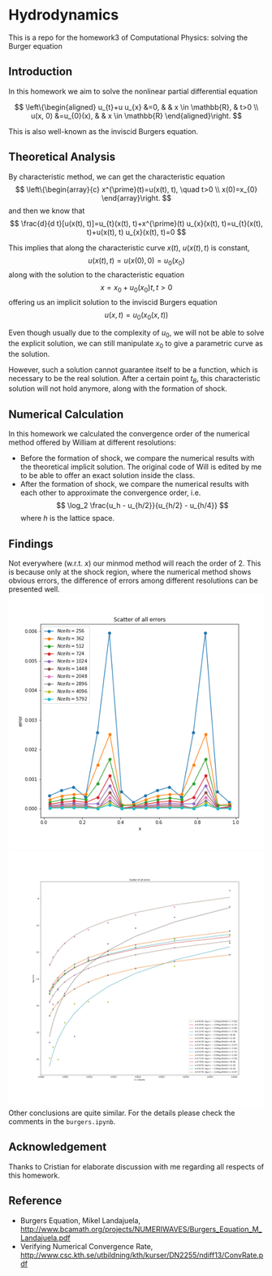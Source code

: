 # Hydrodynamics
This is a repo for the homework3 of Computational Physics: solving the Burger equation

## Introduction
In this homework we aim to solve the nonlinear partial differential equation

$$
\left\{\begin{aligned}
u_{t}+u u_{x} &=0, & & x \in \mathbb{R}, & t>0 \\
u(x, 0) &=u_{0}(x), & & x \in \mathbb{R}
\end{aligned}\right.
$$

This is also well-known as the inviscid Burgers equation. 

## Theoretical Analysis
By characteristic method, we can get the characteristic equation
$$
\left\{\begin{array}{c}
x^{\prime}(t)=u(x(t), t), \quad t>0 \\
x(0)=x_{0}
\end{array}\right.
$$
and then we know that 
$$
\frac{d}{d t}[u(x(t), t)]=u_{t}(x(t), t)+x^{\prime}(t) u_{x}(x(t), t)=u_{t}(x(t), t)+u(x(t), t) u_{x}(x(t), t)=0
$$

This implies that along the characteristic curve $x(t)$, $u(x(t), t)$ is constant,
$$
u(x(t), t)=u(x(0), 0)=u_{0}\left(x_{0}\right)
$$
along with the solution to the characteristic equation
$$
x=x_{0}+u_{0}\left(x_{0}\right) t, t>0
$$
offering us an implicit solution to the inviscid Burgers equation
$$
u(x, t)=u_{0}\left(x_{0}(x, t)\right)
$$

Even though usually due to the complexity of $u_0$, we will not be able to solve the explicit solution, we can still manipulate $x_0$ to give a parametric curve as the solution.

However, such a solution cannot guarantee itself to be a function, which is necessary to be the real solution.
After a certain point $t_B$, this characteristic solution will not hold anymore, along with the formation of shock.

## Numerical Calculation
In this homework we calculated the convergence order of the numerical method offered by William at different resolutions:
- Before the formation of shock, we compare the numerical results with the theoretical implicit solution. The original code of Will is edited by me to be able to offer an exact solution inside the class.
- After the formation of shock, we compare the numerical results with each other to approximate the convergence order, i.e.
$$ \log_2 \frac{u_h - u_{h/2}}{u_{h/2} - u_{h/4}} $$
where $h$ is the lattice space.

## Findings
Not everywhere (w.r.t. $x$) our minmod method will reach the order of 2.
This is because only at the shock region, where the numerical method shows obvious errors, the difference of errors among different resolutions can be presented well.
![alt text](allerrors.png "Title")
![alt text](pointwise.png "Title")
Other conclusions are quite similar. 
For the details please check the comments in the `burgers.ipynb`.

## Acknowledgement
Thanks to Cristian for elaborate discussion with me regarding all respects of this homework.

## Reference
- Burgers Equation, Mikel Landajuela, http://www.bcamath.org/projects/NUMERIWAVES/Burgers_Equation_M_Landajuela.pdf
- Verifying Numerical Convergence Rate, http://www.csc.kth.se/utbildning/kth/kurser/DN2255/ndiff13/ConvRate.pdf
